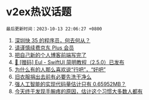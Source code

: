 # v2ex热议话题

`最后更新时间：2023-10-13 22:06:27 +0800`

1. [深圳快 35 的程序员，何去何从？](https://www.v2ex.com/t/981617)
1. [请谨慎续费京东 Plus 会员](https://www.v2ex.com/t/981580)
1. [把自己新的个人博客前端写完了](https://www.v2ex.com/t/981655)
1. [🚀 [赠码] Eul - SwiftUI 简明教程（2.5.0）已发布](https://www.v2ex.com/t/981557)
1. [为什么有的人那么喜欢说“行吧”，“好吧”](https://www.v2ex.com/t/981602)
1. [旧衣服捐出去前有必要先洗干净么](https://www.v2ex.com/t/981549)
1. [强人工智能的实现代码量估计只有 0.65952MB？](https://www.v2ex.com/t/981540)
1. [今天终于发现手腕疼的原因，估计这个习惯大多数人都有](https://www.v2ex.com/t/981769)

